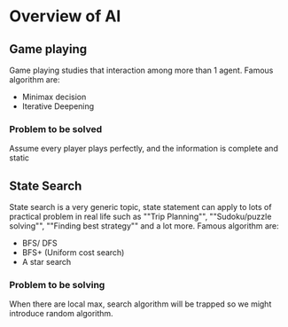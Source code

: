 # Overview of AI
## Game playing
Game playing studies that interaction among more than 1 agent.
Famous algorithm are: 
* Minimax decision 
* Iterative Deepening
### Problem to be solved
Assume every player plays perfectly, and the information is complete and static
## State Search
State search is a very generic topic, state statement can apply to lots of practical problem in real life such as ""Trip Planning"",  ""Sudoku/puzzle solving"", ""Finding best strategy"" and a lot more. 
Famous algorithm are:
* BFS/ DFS 
* BFS+ (Uniform cost search)
* A star search
### Problem to be solving
When there are local max, search algorithm will be trapped so we might introduce random algorithm.
